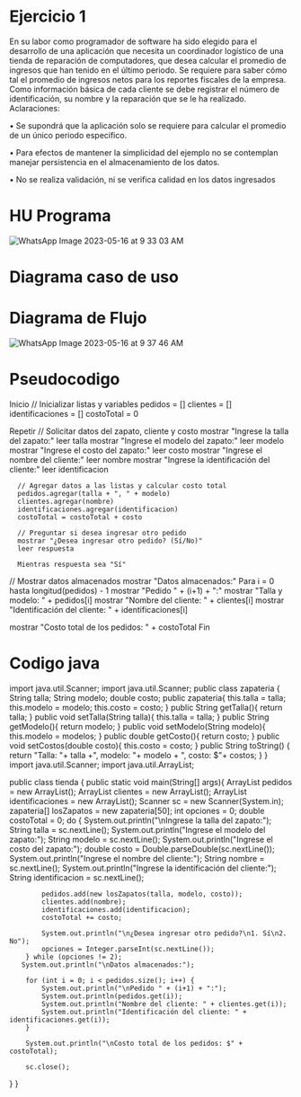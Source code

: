 # Ejercicio 1
En su labor como programador de software ha sido elegido para el desarrollo de una aplicación que necesita un coordinador logístico de una tienda de reparación de computadores, que desea calcular el promedio de ingresos que han tenido en el último periodo. Se requiere para saber cómo tal el promedio de ingresos netos para los reportes fiscales de la empresa. Como información básica de cada cliente se debe registrar el número de identificación, su nombre y la reparación que se le ha realizado. Aclaraciones:

• Se supondrá que la aplicación solo se requiere para calcular el promedio de un único periodo especifico.

• Para efectos de mantener la simplicidad del ejemplo no se contemplan manejar persistencia en el almacenamiento de los datos.

• No se realiza validación, ni se verifica calidad en los datos ingresados


# HU Programa
![WhatsApp Image 2023-05-16 at 9 33 03 AM](https://github.com/FranksGP/frank/assets/133733876/15013d7b-cdc8-49d7-ba6c-8d840db55f43)


# Diagrama caso de uso




# Diagrama de Flujo
![WhatsApp Image 2023-05-16 at 9 37 46 AM](https://github.com/FranksGP/frank/assets/133733876/dd8d7033-c1b0-4f39-80f0-42158a56725f)


# Pseudocodigo

Inicio
   // Inicializar listas y variables
   pedidos = []
   clientes = []
   identificaciones = []
   costoTotal = 0

   Repetir
      // Solicitar datos del zapato, cliente y costo
      mostrar "Ingrese la talla del zapato:"
      leer talla
      mostrar "Ingrese el modelo del zapato:"
      leer modelo
      mostrar "Ingrese el costo del zapato:"
      leer costo
      mostrar "Ingrese el nombre del cliente:"
      leer nombre
      mostrar "Ingrese la identificación del cliente:"
      leer identificacion

      // Agregar datos a las listas y calcular costo total
      pedidos.agregar(talla + ", " + modelo)
      clientes.agregar(nombre)
      identificaciones.agregar(identificacion)
      costoTotal = costoTotal + costo

      // Preguntar si desea ingresar otro pedido
      mostrar "¿Desea ingresar otro pedido? (Sí/No)"
      leer respuesta

      Mientras respuesta sea "Sí"

   // Mostrar datos almacenados
   mostrar "Datos almacenados:"
   Para i = 0 hasta longitud(pedidos) - 1
      mostrar "Pedido " + (i+1) + ":"
      mostrar "Talla y modelo: " + pedidos[i]
      mostrar "Nombre del cliente: " + clientes[i]
      mostrar "Identificación del cliente: " + identificaciones[i]

   mostrar "Costo total de los pedidos: " + costoTotal
   Fin
   
   
   # Codigo java
   
   import java.util.Scanner;
import java.util.Scanner;
 public class zapateria {
     String talla;
     String modelo;
     double costo;
     public zapateria{
         this.talla = talla;
         this.modelo = modelo;
         this.costo = costo;
     }
     public String getTalla(){
         return talla;
     }
     public void setTalla(String talla){
         this.talla = talla;
     }
     public String getModelo(){
         return modelo;
     }
     public void setModelo(String modelo){
         this.modelo = modelos;
     }
     public double getCosto(){
        return costo;
        }
     public void setCostos(double costo){
         this.costo = costo;
     }
     public String toString() {
         return "Talla: "+ talla +", modelo: "+ modelo + ", costo: $"+ costos;
     }
 }
   import java.util.Scanner;
import java.util.ArrayList;

public class tienda
{
   public static void main(String[] args){
       ArrayList<zapateria> pedidos = new ArrayList<zapateria>();
        ArrayList<String> clientes = new ArrayList<String>();
        ArrayList<String> identificaciones = new ArrayList<String>();
       Scanner sc = new Scanner(System.in);
       zapateria[] losZapatos = new zapateria[50];
       int opciones = 0;
       double costoTotal = 0;
       do {
          System.out.println("\nIngrese la talla del zapato:");
            String talla = sc.nextLine();
            System.out.println("Ingrese el modelo del zapato:");
            String modelo = sc.nextLine();
            System.out.println("Ingrese el costo del zapato:");
            double costo = Double.parseDouble(sc.nextLine());
            System.out.println("Ingrese el nombre del cliente:");
            String nombre = sc.nextLine();
            System.out.println("Ingrese la identificación del cliente:");
            String identificacion = sc.nextLine();

            pedidos.add(new losZapatos(talla, modelo, costo));
            clientes.add(nombre);
            identificaciones.add(identificacion);
            costoTotal += costo;

            System.out.println("\n¿Desea ingresar otro pedido?\n1. Sí\n2. No");
            opciones = Integer.parseInt(sc.nextLine());
        } while (opciones != 2); 
       System.out.println("\nDatos almacenados:");

        for (int i = 0; i < pedidos.size(); i++) {
            System.out.println("\nPedido " + (i+1) + ":");
            System.out.println(pedidos.get(i));
            System.out.println("Nombre del cliente: " + clientes.get(i));
            System.out.println("Identificación del cliente: " + identificaciones.get(i));
        }

        System.out.println("\nCosto total de los pedidos: $" + costoTotal);

        sc.close();
   }
}
   
